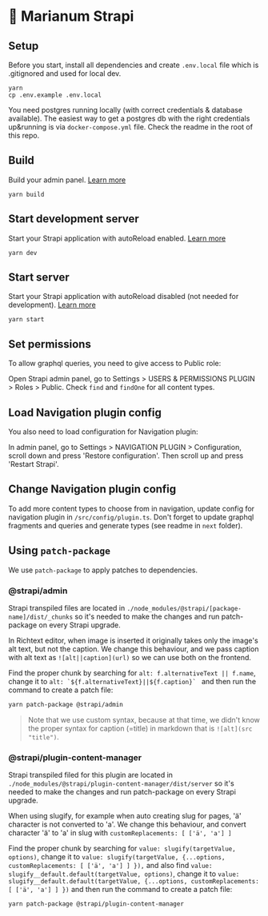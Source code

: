 # 🚀 Marianum Strapi

## Setup

Before you start, install all dependencies and create `.env.local` file which is .gitignored and used for local dev.

```
yarn
cp .env.example .env.local
```

You need postgres running locally (with correct credentials & database available). The easiest way to get a postgres db with the right credentials up&running is via `docker-compose.yml` file. Check the readme in the root of this repo.

## Build

Build your admin panel. [Learn more](https://docs.strapi.io/developer-docs/latest/developer-resources/cli/CLI.html#strapi-build)

```
yarn build
```

## Start development server

Start your Strapi application with autoReload enabled. [Learn more](https://docs.strapi.io/developer-docs/latest/developer-resources/cli/CLI.html#strapi-develop)

```
yarn dev
```

## Start server

Start your Strapi application with autoReload disabled (not needed for development). [Learn more](https://docs.strapi.io/developer-docs/latest/developer-resources/cli/CLI.html#strapi-start)

```
yarn start
```

## Set permissions

To allow graphql queries, you need to give access to Public role:

Open Strapi admin panel, go to Settings > USERS & PERMISSIONS PLUGIN > Roles > Public. Check `find` and `findOne` for all content types.

## Load Navigation plugin config

You also need to load configuration for Navigation plugin:

In admin panel, go to Settings > NAVIGATION PLUGIN > Configuration, scroll down and press 'Restore configuration'. Then scroll up and press 'Restart Strapi'.

## Change Navigation plugin config

To add more content types to choose from in navigation, update config for navigation plugin in `/src/config/plugin.ts`. Don't forget to update graphql fragments and queries and generate types (see readme in `next` folder).

## Using `patch-package`

We use `patch-package` to apply patches to dependencies.

### @strapi/admin
Strapi transpiled files are located in `./node_modules/@strapi/[package-name]/dist/_chunks` so it's needed to make the changes and run patch-package on every Strapi upgrade.

In Richtext editor, when image is inserted it originally takes only the image's alt text, but not the caption.
We change this behaviour, and we pass caption with alt text as `![alt||caption](url)` so we can use both on the frontend.

Find the proper chunk by searching for `alt: f.alternativeText || f.name`, change it to
``alt: `${f.alternativeText}||${f.caption}` ``
and then run the command to create a patch file:
```bash
yarn patch-package @strapi/admin
```
> Note that we use custom syntax, because at that time, we didn't know the proper syntax for caption (=title) in markdown that is `![alt](src "title")`.

### @strapi/plugin-content-manager
Strapi transpiled filed for this plugin are located in `./node_modules/@strapi/plugin-content-manager/dist/server` so it's needed to make the changes and run patch-package on every Strapi upgrade.

When using slugify, for example when auto creating slug for pages, 'ä' character is not converted to 'a'.
We change this behaviour, and convert character 'ä' to 'a' in slug with `customReplacements: [ ['ä', 'a'] ]`

Find the proper chunk by searching for `value: slugify(targetValue, options)`, change it to 
``value: slugify(targetValue, {...options, customReplacements: [ ['ä', 'a'] ] }),`` and also
find `value: slugify__default.default(targetValue, options)`, change it to 
``value: slugify__default.default(targetValue, {...options, customReplacements: [ ['ä', 'a'] ] })``
and then run the command to create a patch file:
```bash
yarn patch-package @strapi/plugin-content-manager
```
